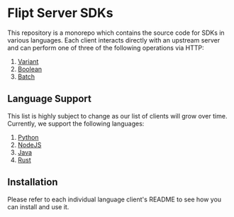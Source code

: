 # Flipt Server SDKs

This repository is a monorepo which contains the source code for SDKs in various languages. Each client interacts directly with an upstream server and can perform one of three of the following operations via HTTP:

1. [Variant](https://github.com/flipt-io/flipt/blob/main/internal/server/evaluation/evaluation.go#L24)
2. [Boolean](https://github.com/flipt-io/flipt/blob/main/internal/server/evaluation/evaluation.go#L90)
3. [Batch](https://github.com/flipt-io/flipt/blob/main/internal/server/evaluation/evaluation.go#L248)

## Language Support

This list is highly subject to change as our list of clients will grow over time. Currently, we support the following languages:

1. [Python](./flipt-client-python)
2. [NodeJS](./flipt-client-node)
3. [Java](./flipt-client-java)
4. [Rust](./flipt-client-rust)

## Installation

Please refer to each individual language client's README to see how you can install and use it.
